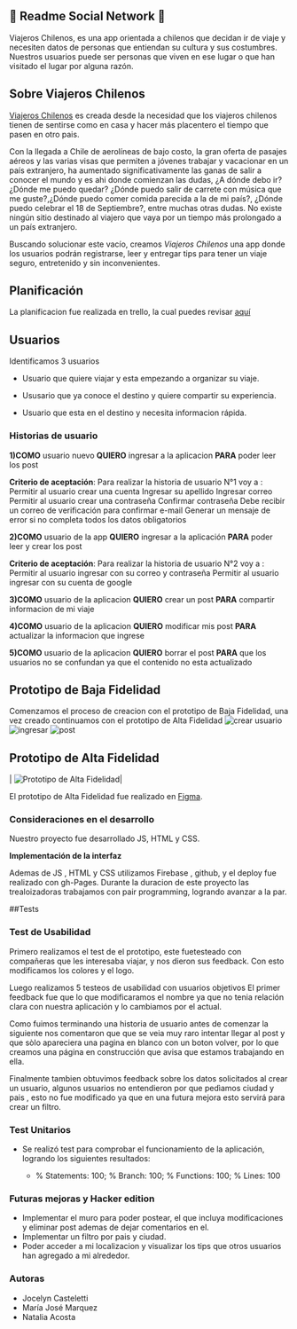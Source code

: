 
##  🚀 Readme Social Network 🚀
Viajeros Chilenos, es una app orientada a chilenos que decidan ir de viaje y necesiten datos de personas que entiendan su cultura y sus costumbres. Nuestros usuarios puede ser personas que viven en ese lugar o que han visitado el lugar por alguna razón.

## Sobre Viajeros Chilenos 
[Viajeros Chilenos](https://majomarquez.github.io/SCL009-Social-Network/src/index.html#/home) es creada desde la necesidad que los viajeros chilenos tienen de sentirse como en casa y hacer más placentero el tiempo que pasen en otro pais.


Con la llegada a Chile de aerolíneas de bajo costo, la gran oferta de pasajes aéreos y las varias visas que permiten a jóvenes trabajar y vacacionar en un país extranjero, ha aumentado significativamente las ganas de salir a conocer el mundo y es ahi donde comienzan las dudas, ¿A dónde debo ir? ¿Dónde me puedo quedar? ¿Dónde puedo salir de carrete con música que me guste?,¿Dónde puedo comer comida parecida a la de mi país?, ¿Dónde puedo celebrar el 18 de Septiembre?, entre muchas otras dudas. No existe ningún sitio destinado al viajero que vaya por un tiempo más prolongado a un país extranjero.

Buscando solucionar este vacío, creamos *Viajeros Chilenos* una app donde los usuarios podrán registrarse, leer y entregar tips para tener un viaje seguro, entretenido y sin inconvenientes.

## Planificación 

La planificacion fue realizada en trello, la cual puedes revisar [aquí](https://trello.com/b/mf5fXvC0/red-social)

## Usuarios 

Identificamos 3 usuarios

- Usuario que quiere viajar y esta empezando a organizar su viaje.

- Ususario que ya conoce el destino y quiere compartir su experiencia.

- Usuario que esta en el destino y necesita informacion rápida.

### Historias de usuario

**1)COMO** usuario nuevo **QUIERO** ingresar a la aplicacion **PARA** poder leer los post

**Criterio de aceptación**: 
Para realizar la historia de usuario N°1 voy a :
Permitir al usuario crear una cuenta
Ingresar su apellido
Ingresar correo
Permitir al usuario crear una contraseña
Confirmar contraseña
Debe recibir un correo de verificación para confirmar e-mail
Generar un mensaje de error si no completa todos los datos obligatorios
	

**2)COMO** usuario de la app **QUIERO** ingresar a la aplicación **PARA** poder leer y crear los post

**Criterio de aceptación**: Para realizar la historia de usuario N°2 voy a :
Permitir al usuario ingresar con su correo y contraseña
Permitir al usuario ingresar con su cuenta de google


**3)COMO** usuario de la aplicacion **QUIERO** crear un post **PARA** compartir informacion de mi viaje

**4)COMO** usuario de la aplicacion **QUIERO** modificar mis post **PARA** actualizar la informacion que ingrese

**5)COMO** usuario de la aplicacion **QUIERO** borrar el post **PARA** que los usuarios no se confundan ya que el contenido no esta actualizado 



## Prototipo de Baja Fidelidad

Comenzamos el proceso de creacion con el prototipo de Baja Fidelidad, una vez creado continuamos con el prototipo de Alta Fidelidad
![crear usuario](https://i.postimg.cc/QxfxrNkN/Whats-App-Image-2019-05-27-at-17-32-26.jpg)
![ingresar](https://i.postimg.cc/rpr8W16z/Whats-App-Image-2019-05-27-at-17-32-27.jpg)
![post](https://i.postimg.cc/qRc4DpvT/Whats-App-Image-2019-05-27-at-17-32-28.jpg)

## Prototipo de Alta Fidelidad

|  ![Prototipo de Alta Fidelidad](https://i.postimg.cc/rFK1Gx7k/figma.png)| 


El prototipo de Alta Fidelidad fue realizado en [Figma](https://www.figma.com/file/DKqea9KcqfXe28pvD5fZPM4G/Red-Social?node-id=0%3A1).

### Consideraciones en el desarrollo 

Nuestro proyecto fue desarrollado JS, HTML y CSS.

**Implementación de la interfaz**

Ademas de JS , HTML y CSS utilizamos Firebase , github, y el deploy fue realizado con gh-Pages.
Durante la duracion de este proyecto las trealoizadoras trabajamos con pair programming, logrando avanzar a la par.


##Tests
### Test de Usabilidad
 
Primero realizamos el test de el prototipo, este fuetesteado con compañeras que les interesaba viajar, y nos dieron sus feedback.
Con esto modificamos los colores y el logo. 

Luego realizamos 5 testeos de usabilidad con usuarios objetivos
El primer feedback fue que lo que modificaramos el nombre ya que no tenia relación clara con nuestra aplicación y lo cambiamos por el actual.

Como fuimos terminando una historia de usuario antes de comenzar la siguiente nos comentaron que que se veia muy raro intentar llegar al post y que sòlo apareciera una pagina en blanco con un boton volver, por lo que creamos una página en construcción que avisa que estamos trabajando en ella. 

Finalmente tambien obtuvimos feedback sobre los datos solicitados al crear un usuario, algunos usuarios no entendieron por que pedìamos ciudad y pais , esto no fue modificado ya que en una futura mejora esto servirá para crear un filtro.

### Test Unitarios
* Se realizó test para comprobar el funcionamiento de la aplicación, logrando los siguientes resultados: 

    - % Statements: 100; % Branch: 100; % Functions: 100; % Lines: 100
   

### Futuras mejoras  y Hacker edition

* Implementar el muro para poder postear, el que incluya modificaciones y eliminar post ademas de dejar comentarios en el.
* Implementar un filtro por pais y ciudad.
* Poder acceder a mi localizacion y visualizar los tips que otros usuarios han agregado a mi alrededor.

### Autoras 
* Jocelyn Casteletti
* María José Marquez
* Natalia  Acosta




